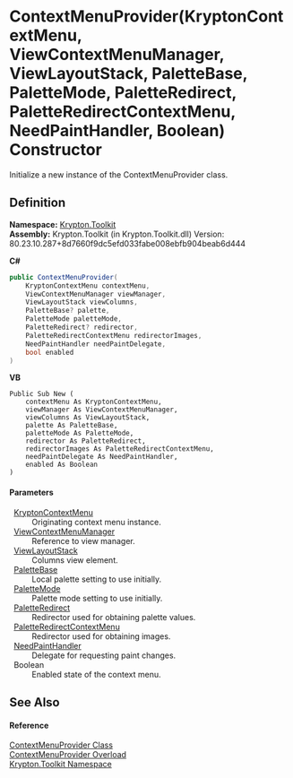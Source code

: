 # ContextMenuProvider(KryptonContextMenu, ViewContextMenuManager, ViewLayoutStack, PaletteBase, PaletteMode, PaletteRedirect, PaletteRedirectContextMenu, NeedPaintHandler, Boolean) Constructor


Initialize a new instance of the ContextMenuProvider class.



## Definition
**Namespace:** <a href="79d2eac2-21f4-54ff-7552-b20c33c30600.md">Krypton.Toolkit</a>  
**Assembly:** Krypton.Toolkit (in Krypton.Toolkit.dll) Version: 80.23.10.287+8d7660f9dc5efd033fabe008ebfb904beab6d444

**C#**
``` C#
public ContextMenuProvider(
	KryptonContextMenu contextMenu,
	ViewContextMenuManager viewManager,
	ViewLayoutStack viewColumns,
	PaletteBase? palette,
	PaletteMode paletteMode,
	PaletteRedirect? redirector,
	PaletteRedirectContextMenu redirectorImages,
	NeedPaintHandler needPaintDelegate,
	bool enabled
)
```
**VB**
``` VB
Public Sub New ( 
	contextMenu As KryptonContextMenu,
	viewManager As ViewContextMenuManager,
	viewColumns As ViewLayoutStack,
	palette As PaletteBase,
	paletteMode As PaletteMode,
	redirector As PaletteRedirect,
	redirectorImages As PaletteRedirectContextMenu,
	needPaintDelegate As NeedPaintHandler,
	enabled As Boolean
)
```



#### Parameters
<dl><dt>  <a href="be1800e7-d2d1-ad14-d15d-ac42eaa8392b.md">KryptonContextMenu</a></dt><dd>Originating context menu instance.</dd><dt>  <a href="04ad35b6-5d79-48fb-414d-d8681a419645.md">ViewContextMenuManager</a></dt><dd>Reference to view manager.</dd><dt>  <a href="42a56038-bbde-3c08-40dd-97071c5fada7.md">ViewLayoutStack</a></dt><dd>Columns view element.</dd><dt>  <a href="6da77fa5-1590-4646-f2ea-70002c922aee.md">PaletteBase</a></dt><dd>Local palette setting to use initially.</dd><dt>  <a href="5a763116-fcba-0451-7e14-4d1c25fa237f.md">PaletteMode</a></dt><dd>Palette mode setting to use initially.</dd><dt>  <a href="eb4bd14d-b283-a570-c104-b4d55603d473.md">PaletteRedirect</a></dt><dd>Redirector used for obtaining palette values.</dd><dt>  <a href="d4f4bee5-0a50-3d75-8329-bd99d595cff0.md">PaletteRedirectContextMenu</a></dt><dd>Redirector used for obtaining images.</dd><dt>  <a href="33f685bd-f838-7c82-3e84-2827dccd141e.md">NeedPaintHandler</a></dt><dd>Delegate for requesting paint changes.</dd><dt>  Boolean</dt><dd>Enabled state of the context menu.</dd></dl>

## See Also


#### Reference
<a href="1bdd5154-fb29-6360-fee9-cfdf41d2214c.md">ContextMenuProvider Class</a>  
<a href="ef8086a2-5bd6-fd26-c3ad-b7f44992fe1c.md">ContextMenuProvider Overload</a>  
<a href="79d2eac2-21f4-54ff-7552-b20c33c30600.md">Krypton.Toolkit Namespace</a>  
